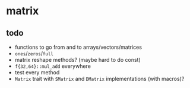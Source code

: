 # matrix

## todo

- functions to go from and to arrays/vectors/matrices
- `ones`/`zeros`/`full`
- matrix reshape methods? (maybe hard to do const)
- `f{32,64}::mul_add` everywhere
- test every method
- `Matrix` trait with `SMatrix` and `DMatrix` implementations (with macros)?
